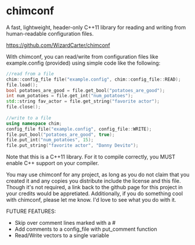 # chimconf
A fast, lightweight, header-only C++11 library for reading and writing from human-readable configuration files.

https://github.com/WizardCarter/chimconf

With chimconf, you can read/write from configuration files like example.config (provided) using simple code like the following:

```c++
//read from a file
chim::config_file file("example.config", chim::config_file::READ);
file.load();
bool potatoes_are_good = file.get_bool("potatoes_are_good");
int num_potatoes = file.get_int("num_potatoes");
std::string fav_actor = file.get_string("favorite actor");
file.close();
  
//write to a file
using namespace chim;
config_file file("example.config", config_file::WRITE);
file.put_bool("potatoes_are_good", true);
file.put_int("num_potatoes", 15);
file.put_string("favorite actor", "Danny Devito");
```  

Note that this is a C++11 library. For it to compile correctly, you MUST enable C++ support on your compiler.

You may use chimconf for any project, as long as you do not claim that you created it and any copies you distribute include the license and this file. Though it's not required, a link back to the github page for this project in your credits would be appretiated. Additionally, if you do something cool with chimconf, please let me know. I'd love to see what you do with it.

FUTURE FEATURES:
- Skip over comment lines marked with a #
- Add comments to a config_file with put_comment function
- Read/Write vectors to a single variable
